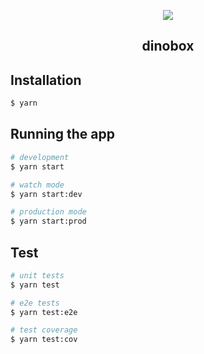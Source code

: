 <p align="center">
  <image src="https://github.com/cfanoulis/dinobox/blob/main/.github/readme-assets/dinobox.png?raw=true"></image>
</p>

  <h2 align="center">dinobox</h2>

## Installation

```bash
$ yarn
```

## Running the app

```bash
# development
$ yarn start

# watch mode
$ yarn start:dev

# production mode
$ yarn start:prod
```

## Test

```bash
# unit tests
$ yarn test

# e2e tests
$ yarn test:e2e

# test coverage
$ yarn test:cov
```
